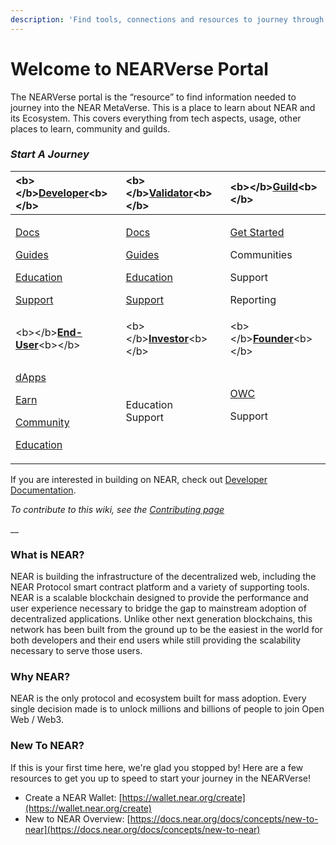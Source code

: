 ```yaml
---
description: 'Find tools, connections and resources to journey through the NEARVerse.'
---
```


# Welcome to NEARVerse Portal

The NEARVerse portal is the “resource” to find information needed to journey into the NEAR MetaVerse. This is a place to learn about NEAR and its Ecosystem. This covers everything from tech aspects, usage, other places to learn, community and guilds.

### _Start A Journey_

<table>
  <thead>
    <tr>
      <th style="text-align:left">&lt;b&gt;&lt;/b&gt;<a href="developer/dev-overview.md"><b>Developer</b></a>&lt;b&gt;&lt;/b&gt;</th>
      <th
      style="text-align:left">&lt;b&gt;&lt;/b&gt;<a href="validator/validator-overview.md"><b>Validator</b></a>&lt;b&gt;&lt;/b&gt;</th>
        <th
        style="text-align:left">&lt;b&gt;&lt;/b&gt;<a href="guild/guild-overview.md"><b>Guild</b></a>&lt;b&gt;&lt;/b&gt;</th>
    </tr>
  </thead>
  <tbody>
    <tr>
      <td style="text-align:left">
        <p><a href="developer/dev-docs.md">Docs</a>
        </p>
        <p><a href="developer/dev-guides.md">Guides</a>
        </p>
        <p><a href="developer/dev-education.md">Education</a>
        </p>
        <p><a href="developer/dev-support.md">Support</a>
        </p>
      </td>
      <td style="text-align:left">
        <p><a href="validator/validator-docs.md">Docs</a>
        </p>
        <p><a href="validator/validator-guides.md">Guides</a>
        </p>
        <p><a href="validator/validator-education.md">Education</a>
        </p>
        <p><a href="validator/validator-support.md">Support</a>
        </p>
      </td>
      <td style="text-align:left">
        <p><a href="guild/guild-getstarted.md">Get Started</a>
        </p>
        <p>Communities</p>
        <p>Support</p>
        <p>Reporting</p>
      </td>
    </tr>
    <tr>
      <td style="text-align:left">&lt;b&gt;&lt;/b&gt;<a href="end-user/user-overview.md"><b>End-User</b></a>&lt;b&gt;&lt;/b&gt;</td>
      <td
      style="text-align:left">&lt;b&gt;&lt;/b&gt;<a href="investor/investor-overview.md"><b>Investor</b></a>&lt;b&gt;&lt;/b&gt;</td>
        <td
        style="text-align:left">&lt;b&gt;&lt;/b&gt;<a href="founder/founder-overview.md"><b>Founder</b></a>&lt;b&gt;&lt;/b&gt;</td>
    </tr>
    <tr>
      <td style="text-align:left">
        <p><a href="end-user/user-dapps.md">dApps</a>
        </p>
        <p><a href="end-user/user-earn.md">Earn</a>
        </p>
        <p><a href="end-user/user-community.md">Community</a>
        </p>
        <p><a href="end-user/user-education.md">Education</a>
        </p>
      </td>
      <td style="text-align:left">
        <p>Education
          <br />Support
          <br />
        </p>
        <p></p>
        <p></p>
      </td>
      <td style="text-align:left">
        <p><a href="https://www.openwebcollective.com/">OWC</a>
        </p>
        <p>Support
          <br />
          <br />
        </p>
        <p></p>
      </td>
    </tr>
  </tbody>
</table>



If you are interested in building on NEAR, check out [Developer Documentation](https://docs.near.org).

_To contribute to this wiki, see the_ [_Contributing page_](https://wiki.near.org/resources/contributing)

\_\_

### What is NEAR?

NEAR is building the infrastructure of the decentralized web, including the NEAR Protocol smart contract platform and a variety of supporting tools. NEAR is a scalable blockchain designed to provide the performance and user experience necessary to bridge the gap to mainstream adoption of decentralized applications. Unlike other next generation blockchains, this network has been built from the ground up to be the easiest in the world for both developers and their end users while still providing the scalability necessary to serve those users.

### Why NEAR?

NEAR is the only protocol and ecosystem built for mass adoption. Every single decision made is to unlock millions and billions of people to join Open Web / Web3.

### New To NEAR?

If this is your first time here, we're glad you stopped by! Here are a few resources to get you up to speed to start your journey in the NEARVerse!

* Create a NEAR Wallet: [https://wallet.near.org/create](https://wallet.near.org/create)
* New to NEAR Overview: [https://docs.near.org/docs/concepts/new-to-near](https://docs.near.org/docs/concepts/new-to-near)





